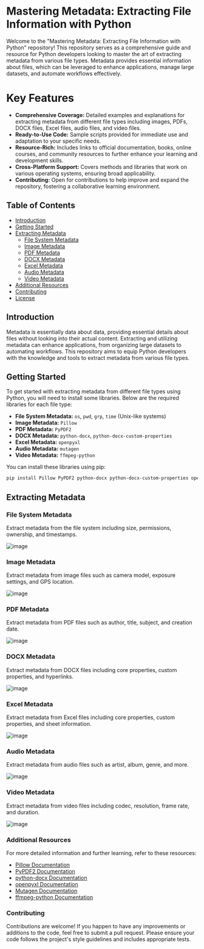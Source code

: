 # Mastering Metadata: Extracting File Information with Python

Welcome to the "Mastering Metadata: Extracting File Information with Python" repository! This repository serves as a comprehensive guide and resource for Python developers looking to master the art of extracting metadata from various file types. Metadata provides essential information about files, which can be leveraged to enhance applications, manage large datasets, and automate workflows effectively.

# Key Features
- **Comprehensive Coverage:** Detailed examples and explanations for extracting metadata from different file types including images, PDFs, DOCX files, Excel files, audio files, and video files.
- **Ready-to-Use Code:** Sample scripts provided for immediate use and adaptation to your specific needs.
- **Resource-Rich:** Includes links to official documentation, books, online courses, and community resources to further enhance your learning and development skills.
- **Cross-Platform Support:** Covers methods and libraries that work on various operating systems, ensuring broad applicability.
- **Contributing:** Open for contributions to help improve and expand the repository, fostering a collaborative learning environment.

## Table of Contents

- [Introduction](#introduction)
- [Getting Started](#getting-started)
- [Extracting Metadata](#extracting-metadata)
  - [File System Metadata](#file-system-metadata)
  - [Image Metadata](#image-metadata)
  - [PDF Metadata](#pdf-metadata)
  - [DOCX Metadata](#docx-metadata)
  - [Excel Metadata](#excel-metadata)
  - [Audio Metadata](#audio-metadata)
  - [Video Metadata](#video-metadata)
- [Additional Resources](#additional-resources)
- [Contributing](#contributing)
- [License](#license)

## Introduction

Metadata is essentially data about data, providing essential details about files without looking into their actual content. Extracting and utilizing metadata can enhance applications, from organizing large datasets to automating workflows. This repository aims to equip Python developers with the knowledge and tools to extract metadata from various file types.

## Getting Started

To get started with extracting metadata from different file types using Python, you will need to install some libraries. Below are the required libraries for each file type:

- **File System Metadata:** `os`, `pwd`, `grp`, `time` (Unix-like systems)
- **Image Metadata:** `Pillow`
- **PDF Metadata:** `PyPDF2`
- **DOCX Metadata:** `python-docx`, `python-docx-custom-properties`
- **Excel Metadata:** `openpyxl`
- **Audio Metadata:** `mutagen`
- **Video Metadata:** `ffmpeg-python`

You can install these libraries using pip:

```bash
pip install Pillow PyPDF2 python-docx python-docx-custom-properties openpyxl mutagen ffmpeg-python
```

## Extracting Metadata
### File System Metadata
Extract metadata from the file system including size, permissions, ownership, and timestamps.

![image](https://github.com/user-attachments/assets/9dfc1741-2503-43a1-a84c-5c505fd1e520)

### Image Metadata
Extract metadata from image files such as camera model, exposure settings, and GPS location.

![image](https://github.com/user-attachments/assets/43464607-b4ea-4bdf-8865-2f842fb3c985)

### PDF Metadata
Extract metadata from PDF files such as author, title, subject, and creation date.

![image](https://github.com/user-attachments/assets/e40433cc-53b8-4ed4-9ccb-194031b8845b)

### DOCX Metadata
Extract metadata from DOCX files including core properties, custom properties, and hyperlinks.

![image](https://github.com/user-attachments/assets/9b2ff173-2429-419c-90ae-56f4d05555b4)

### Excel Metadata
Extract metadata from Excel files including core properties, custom properties, and sheet information.

![image](https://github.com/user-attachments/assets/6ade2671-ef52-48dd-b4ca-7bc30b9b0e12)

### Audio Metadata
Extract metadata from audio files such as artist, album, genre, and more.

![image](https://github.com/user-attachments/assets/3cde2617-129d-44eb-92ae-a5207c497f9c)

### Video Metadata
Extract metadata from video files including codec, resolution, frame rate, and duration.

![image](https://github.com/user-attachments/assets/c0be7fef-d186-4875-b3fa-cef15a9328a8)

### Additional Resources
For more detailed information and further learning, refer to these resources:

* [Pillow Documentation](https://pillow.readthedocs.io/en/stable/)
* [PyPDF2 Documentation](https://pypdf2.readthedocs.io/en/latest/)
* [python-docx Documentation](https://python-docx.readthedocs.io/en/latest/)
* [openpyxl Documentation](https://openpyxl.readthedocs.io/en/stable/)
* [Mutagen Documentation](https://mutagen.readthedocs.io/en/latest/)
* [ffmpeg-python Documentation](https://github.com/kkroening/ffmpeg-python)

### Contributing
Contributions are welcome! If you happen to have any improvements or additions to the code, feel free to submit a pull request. Please ensure your code follows the project's style guidelines and includes appropriate tests.




